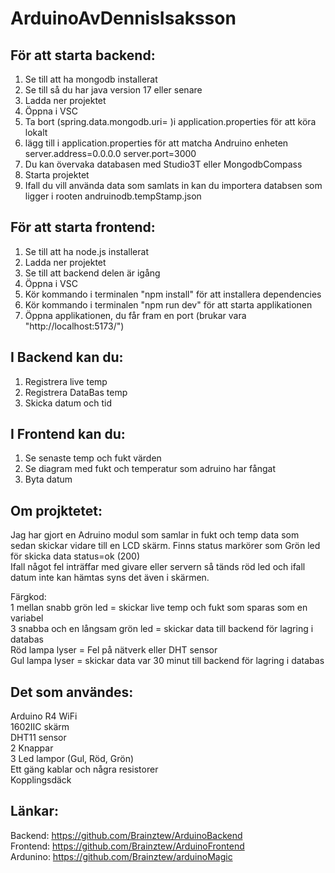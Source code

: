 # ArduinoAvDennisIsaksson

## För att starta backend:
1. Se till att ha mongodb installerat
2. Se till så du har java version 17 eller senare
3. Ladda ner projektet
4. Öppna i VSC
5. Ta  bort (spring.data.mongodb.uri= )i application.properties för att köra lokalt
6. lägg till i application.properties för att matcha Andruino enheten
server.address=0.0.0.0
server.port=3000
7. Du kan övervaka databasen med Studio3T eller MongodbCompass
8. Starta projektet
9. Ifall du vill använda data som samlats in kan du importera databsen som ligger i rooten andruinodb.tempStamp.json

## För att starta frontend:
1. Se till att ha node.js installerat
2. Ladda ner projektet
3. Se till att backend delen är igång
4. Öppna i VSC
5. Kör kommando i terminalen "npm install" för att installera dependencies
6. Kör kommando i terminalen "npm run dev" för att starta applikationen
7. Öppna applikationen, du får fram en port (brukar vara "http://localhost:5173/")

## I Backend kan du:
1. Registrera live temp
2. Registrera DataBas temp
3. Skicka datum och tid

## I Frontend kan du:
1. Se senaste temp och fukt värden
2. Se diagram med fukt och temperatur som adruino har fångat
3. Byta datum


## Om projktetet:
Jag har gjort en Adruino modul som samlar in fukt och temp data som sedan skickar vidare till en LCD skärm. Finns status markörer som Grön led för skicka data status=ok (200)<br>
Ifall något fel inträffar med givare eller servern så tänds röd led och ifall datum inte kan hämtas syns det även i skärmen.

Färgkod:<br>
1 mellan snabb grön led = skickar live temp och fukt som sparas som en variabel <br>
3 snabba och en långsam grön led = skickar data till backend för lagring i databas<br>
Röd lampa lyser = Fel på nätverk eller DHT sensor<br>
Gul lampa lyser = skickar data var 30 minut till backend för lagring i databas<br>

## Det som användes:
Arduino R4 WiFi<br>
1602IIC skärm<br>
DHT11 sensor <br>
2 Knappar<br>
3 Led lampor (Gul, Röd, Grön)<br>
Ett gäng kablar och några resistorer<br>
Kopplingsdäck<br>

## Länkar:
Backend: https://github.com/Brainztew/ArduinoBackend <br>
Frontend: https://github.com/Brainztew/ArduinoFrontend <br>
Ardunino: https://github.com/Brainztew/arduinoMagic

